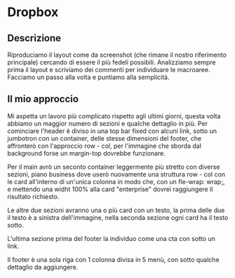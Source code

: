 Dropbox
===
## Descrizione
Riproduciamo il layout come da screenshot (che rimane il nostro riferimento principale) cercando di essere il più fedeli possibili.
Analizziamo sempre prima il layout e scriviamo dei commenti per individuare le macroaree.
Facciamo un passo alla volta e puntiamo alla semplicità.

## Il mio approccio
Mi aspetta un lavoro più complicato rispetto agli ultimi giorni, questa volta abbiamo un maggior numero di sezioni e qualche dettaglio in più. 
Per cominciare l'header è diviso in una top bar fixed con alcuni link, sotto un jumbotron con un container, delle stesse dimensioni del footer, che affronterò con l'approccio row - col, per l'immagine che sborda dal background forse un margin-top dovrebbe funzionare.

Per il main avrò un seconto container leggermente più stretto con diverse sezioni, piano business dove userò nuovamente una struttura row - col con le card all'interno di un'unica colonna in modo che, con un fle-wrap: wrap;, e mettendo una widht 100% alla card "enterprise" dovrei raggiungere il risultato richiesto.

Le altre due sezioni avranno una o più card con un testo, la prima delle due il testo è a sinistra dell'immagine, nella seconda sezione ogni card ha il testo sotto.

L'ultima sezione prima del footer la individuo come una cta con sotto un link.

Il footer è una sola riga con 1 colonna divisa in 5 menù, con sotto qualche dettaglio da aggiungere.




